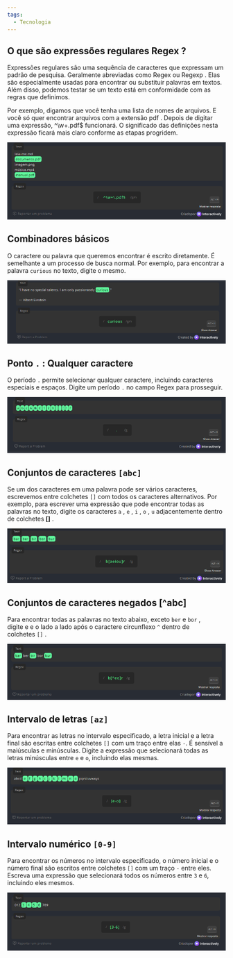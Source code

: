 ```yaml
---
tags:
  - Tecnologia
---
```

## O que são expressões regulares Regex ?

Expressões regulares são uma sequência de caracteres que expressam um padrão de pesquisa. Geralmente abreviadas como Regex ou Regexp . Elas são especialmente usadas para encontrar ou substituir palavras em textos. Além disso, podemos testar se um texto está em conformidade com as regras que definimos.  
  
Por exemplo, digamos que você tenha uma lista de nomes de arquivos. E você só quer encontrar arquivos com a extensão pdf . Depois de digitar uma expressão, ^\w+\.pdf$ funcionará. O significado das definições nesta expressão ficará mais claro conforme as etapas progridem.

![](Pasted%20image%2020241005181713.png)

## Combinadores básicos

O caractere ou palavra que queremos encontrar é escrito diretamente. É semelhante a um processo de busca normal. Por exemplo, para encontrar a palavra `curious` no texto, digite o mesmo.

![](Pasted%20image%2020241005181915.png)

## Ponto `.` : Qualquer caractere

O período `.` permite selecionar qualquer caractere, incluindo caracteres especiais e espaços. Digite um período `.` no campo Regex para prosseguir.

![](Pasted%20image%2020241005182008.png)

## Conjuntos de caracteres `[abc]`

Se um dos caracteres em uma palavra pode ser vários caracteres, escrevemos entre colchetes `[]` com todos os caracteres alternativos. Por exemplo, para escrever uma expressão que pode encontrar todas as palavras no texto, digite os caracteres `a` , `e` , `i` , `o` , `u` adjacentemente dentro de colchetes **[]** .

![](Pasted%20image%2020241005182215.png)

## Conjuntos de caracteres negados [^abc]

Para encontrar todas as palavras no texto abaixo, exceto `ber` e `bor` , digite e e o lado a lado após o caractere circunflexo `^` dentro de colchetes `[]` .

![](Pasted%20image%2020241005182739.png)

## Intervalo de letras `[az]`

Para encontrar as letras no intervalo especificado, a letra inicial e a letra final são escritas entre colchetes `[]` com um traço entre elas `-`. É sensível a maiúsculas e minúsculas. Digite a expressão que selecionará todas as letras minúsculas entre `e` e `o`, incluindo elas mesmas.

![](Pasted%20image%2020241005183134.png)

## Intervalo numérico `[0-9]`

Para encontrar os números no intervalo especificado, o número inicial e o número final são escritos entre colchetes `[]` com um traço `-` entre eles. Escreva uma expressão que selecionará todos os números entre `3` e `6`, incluindo eles mesmos.

![](Pasted%20image%2020241005183412.png)


